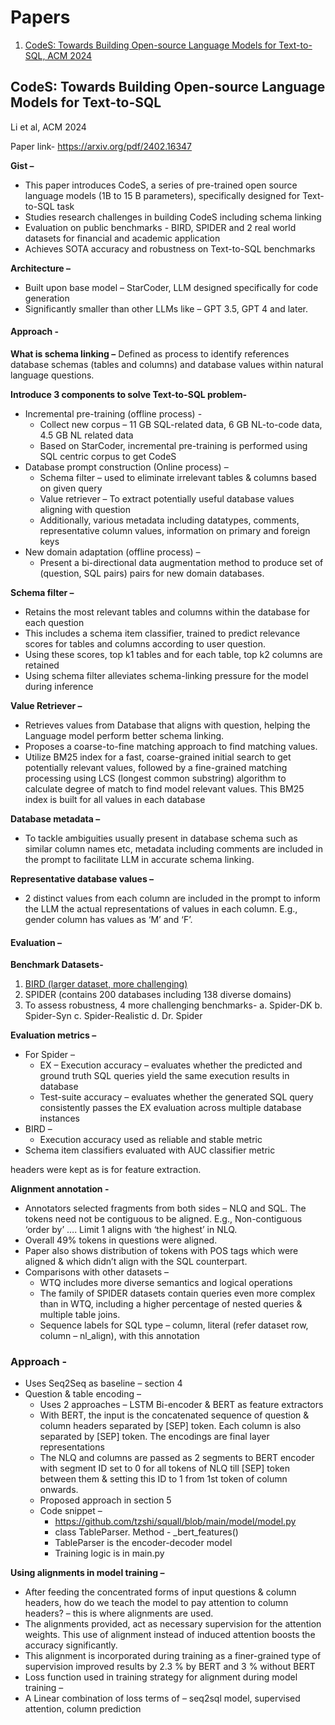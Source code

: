 # Papers
1. [CodeS: Towards Building Open-source Language Models for Text-to-SQL, ACM 2024](#codes-towards-building-open-source-language-models-for-text-to-sql)

## CodeS: Towards Building Open-source Language Models for Text-to-SQL
Li et al, ACM 2024

Paper link- https://arxiv.org/pdf/2402.16347

**Gist –**
* This paper introduces CodeS, a series of pre-trained open source language models (1B to 15 B parameters), specifically designed for Text-to-SQL task
* Studies research challenges in building CodeS including schema linking
* Evaluation on public benchmarks - BIRD, SPIDER and 2 real world datasets for financial and academic application
* Achieves SOTA accuracy and robustness on Text-to-SQL benchmarks

**Architecture –** 
* Built upon base model – StarCoder,  LLM designed specifically for code generation
* Significantly smaller than other LLMs like – GPT 3.5, GPT 4 and later.

#### Approach -
**What is schema linking –**
Defined as process to identify references database schemas (tables and columns) and database values within natural language questions.

**Introduce 3 components to solve Text-to-SQL problem-**
* Incremental pre-training (offline process) -
    *   Collect new corpus – 11 GB SQL-related data, 6 GB NL-to-code data, 4.5 GB NL related data
    *   Based on StarCoder, incremental pre-training is performed using SQL centric corpus to get CodeS
* Database prompt construction (Online process) –
    *   Schema filter – used to eliminate irrelevant tables & columns based on given query
    *   Value retriever – To extract potentially useful database values aligning with question
    *   Additionally, various metadata including datatypes, comments, representative column values, information on primary and foreign keys
* New domain adaptation (offline process) –
    *  Present a bi-directional data augmentation method to produce set of (question, SQL pairs) pairs for new domain databases.

**Schema filter –**
* Retains the most relevant tables and columns within the database for each question
* This includes a schema item classifier, trained to predict relevance scores for tables and columns according to user question.
* Using these scores, top k1 tables and for each table, top k2 columns are retained
* Using schema filter alleviates schema-linking pressure for the model during inference

**Value Retriever –**
* Retrieves values from Database that aligns with question, helping the Language model perform better schema linking.
* Proposes a coarse-to-fine matching approach to find matching values.
* Utilize BM25 index for a fast, coarse-grained initial search to get potentially relevant values, followed by a fine-grained matching processing using LCS (longest common substring) algorithm to calculate degree of match to find model relevant values. This BM25 index is built for all values in each database

**Database metadata –**
* To tackle ambiguities usually present in database schema such as similar column names etc, metadata including comments are included in the prompt to facilitate LLM in accurate schema linking.

**Representative database values –**
* 2 distinct values from each column are included in the prompt to inform the LLM the actual representations of values in each column. E.g., gender column has values as ‘M’  and ‘F’.

#### Evaluation –
**Benchmark Datasets-**
1.	[BIRD (larger dataset, more challenging)](https://proceedings.neurips.cc/paper_files/paper/2023/file/83fc8fab1710363050bbd1d4b8cc0021-Paper-Datasets_and_Benchmarks.pdf)
2.	SPIDER (contains 200 databases including 138 diverse domains)
3.	To assess robustness, 4 more challenging benchmarks-
a.	Spider-DK
b.	Spider-Syn
c.	Spider-Realistic
d.	Dr. Spider

**Evaluation metrics –**
* For Spider –
  * EX – Execution accuracy – evaluates whether the predicted and ground truth SQL queries yield the same execution results in database
  * Test-suite accuracy – evaluates whether the generated SQL query consistently passes the EX evaluation across multiple database instances
* BIRD –
  * Execution accuracy used as reliable and stable metric
* Schema item classifiers evaluated with AUC classifier metric

headers were kept as is for feature extraction. 

**Alignment annotation -**
* Annotators selected fragments from both sides – NLQ and SQL. The tokens need not be contiguous to be aligned. E.g., Non-contiguous ‘order by’ …. Limit 1 aligns with ‘the highest’ in NLQ.
* Overall 49% tokens in questions were aligned.
* Paper also shows distribution of tokens with POS tags which were aligned & which didn’t align with the SQL counterpart.
* Comparisons with other datasets –
  * WTQ includes more diverse semantics and logical operations
  * The family of SPIDER datasets contain queries even more complex than in WTQ, including a higher percentage of nested queries & multiple table joins.
  * Sequence labels for SQL type – column, literal (refer dataset row, column – nl_align), with this annotation

### Approach -
* Uses Seq2Seq as baseline – section 4
* Question & table encoding –
   * Uses 2 approaches – LSTM Bi-encoder & BERT as feature extractors
   * With BERT, the input is the concatenated sequence of question & column headers separated by [SEP] token. Each column is also separated by [SEP] token. The encodings are final layer representations
   * The NLQ and columns are passed as 2 segments to BERT encoder with segment ID set to 0 for all tokens of NLQ till [SEP] token between them & setting this ID to 1 from 1st token of column onwards.
   * Proposed approach in section 5
   * Code snippet –
      *  https://github.com/tzshi/squall/blob/main/model/model.py
      *  class TableParser. Method - _bert_features()
      *  TableParser is the encoder-decoder model
      *  Training logic is in main.py

**Using alignments in model training –**
* After feeding the concentrated forms of input questions & column headers, how do we teach the model to pay attention to column headers? – this is where alignments are used.
* The alignments provided, act as necessary supervision for the attention weights. This use of alignment instead of induced attention boosts the accuracy significantly.
* This alignment is incorporated during training as a finer-grained type of supervision improved results by 2.3 % by BERT and 3 % without BERT
* Loss function used in training strategy for alignment during model training –
* A Linear combination of loss terms of – seq2sql model, supervised attention, column prediction





